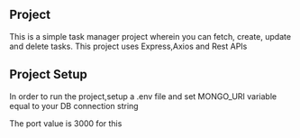 ## Project 

This is a simple task manager project wherein you can fetch, create, update and delete tasks.
This project uses Express,Axios and Rest APIs


## Project Setup 

In order to run the project,setup a .env file and set MONGO_URI variable equal to your DB connection string

The port value is 3000 for this 